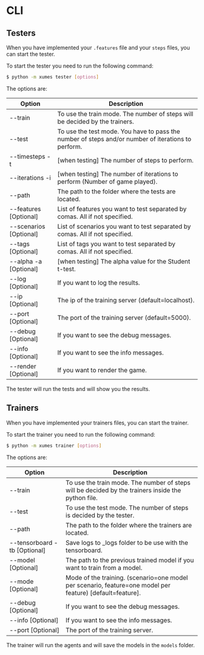CLI
===

## Testers

When you have implemented your `.features` file and your `steps` files, you can start the tester.

To start the tester you need to run the following command:

```bash
$ python -m xumes tester [options]
```

The options are:

| Option                 | Description                                                                                        |
|------------------------|----------------------------------------------------------------------------------------------------|
| --train                | To use the train mode. The number of steps will be decided by the trainers.                        |
| --test                 | To use the test mode. You have to pass the number of steps and/or number of iterations to perform. |
| --timesteps -t         | [when testing] The number of steps to perform.                                                     |
| --iterations -i        | [when testing] The number of iterations to perform (Number of game played).                        |
| --path                 | The path to the folder where the tests are located.                                                |
| --features  [Optional] | List of features you want to test separated by comas. All if not specified.                        |
| --scenarios [Optional] | List of scenarios you want to test separated by comas. All if not specified.                       |
| --tags      [Optional] | List of tags you want to test separated by comas. All if not specified.                            |
| --alpha -a  [Optional] | [when testing] The alpha value for the Student t-test.                                             |
| --log       [Optional] | If you want to log the results.                                                                    |
| --ip        [Optional] | The ip of the training server (default=localhost).                                                 |
| --port      [Optional] | The port of the training server  (default=5000).                                                   |
| --debug     [Optional] | If you want to see the debug messages.                                                             |
| --info      [Optional] | If you want to see the info messages.                                                              |
| --render    [Optional] | If you want to render the game.                                                                    |

The tester will run the tests and will show you the results.

## Trainers

When you have implemented your trainers files, you can start the trainer.

To start the trainer you need to run the following command:

```bash
$ python -m xumes trainer [options]
```

The options are:

| Option                       | Description                                                                                               |
|------------------------------|-----------------------------------------------------------------------------------------------------------|
| --train                      | To use the train mode. The number of steps will be decided by the trainers inside the python file.        |
| --test                       | To use the test mode. The number of steps is decided by the tester.                                       |
| --path                       | The path to the folder where the trainers are located.                                                    |
| --tensorboard -tb [Optional] | Save logs to _logs folder to be use with the tensorboard.                                                 |
| --model  [Optional]          | The path to the previous trained model if you want to train from a model.                                 |
| --mode   [Optional]          | Mode of the training. (scenario=one model per scenario, feature=one model per feature) [default=feature]. |
| --debug  [Optional]          | If you want to see the debug messages.                                                                    |
| --info   [Optional]          | If you want to see the info messages.                                                                     |
| --port   [Optional]          | The port of the training server.                                                                          |

The trainer will run the agents and will save the models in the `models` folder.